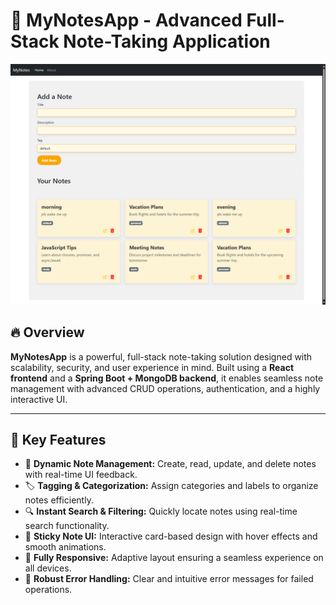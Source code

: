 <h1>📓 MyNotesApp - Advanced Full-Stack Note-Taking Application</h1>

<img src="https://raw.githubusercontent.com/Pranav-Talwar/MyNotesApp/main/frontend/Notes-App/public/Screenshot_2025-02-12_21-46-33.png" alt="Project Screenshot" />

<h2>🔥 Overview</h2>
<p>
  <strong>MyNotesApp</strong> is a powerful, full-stack note-taking solution designed with scalability, security, and user experience in mind. 
  Built using a <strong>React frontend</strong> and a <strong>Spring Boot + MongoDB backend</strong>, it enables seamless note management with advanced 
  CRUD operations, authentication, and a highly interactive UI.
</p>

<hr>

<h2>🚀 Key Features</h2>
<ul>
  <li>📝 <strong>Dynamic Note Management:</strong> Create, read, update, and delete notes with real-time UI feedback.</li>
  <li>🏷️ <strong>Tagging & Categorization:</strong> Assign categories and labels to organize notes efficiently.</li>
  <li>🔍 <strong>Instant Search & Filtering:</strong> Quickly locate notes using real-time search functionality.</li>
  <li>🎨 <strong>Sticky Note UI:</strong> Interactive card-based design with hover effects and smooth animations.</li>
  <li>📱 <strong>Fully Responsive:</strong> Adaptive layout ensuring a seamless experience on all devices.</li>
  <li>🛑 <strong>Robust Error Handling:</strong> Clear and intuitive error messages for failed operations.</li>
</ul>
